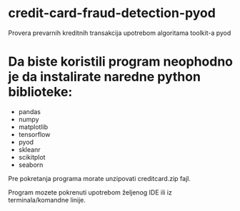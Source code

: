 # credit-card-fraud-detection-pyod
Provera prevarnih kreditnih transakcija upotrebom algoritama toolkit-a pyod
<h1>Da biste koristili program neophodno je da instalirate naredne python biblioteke:</h1>
<ul>
    <li>pandas</li>
    <li>numpy</li>
    <li>matplotlib</li>
    <li>tensorflow</li>
    <li>pyod</li>
    <li>skleanr</li>
    <li>scikitplot</li>
    <li>seaborn</li>
</ul>
<p>Pre pokretanja programa morate unzipovati creditcard.zip fajl.</p>
<p>Program mozete pokrenuti upotrebom željenog IDE ili iz terminala/komandne linije.<p>
